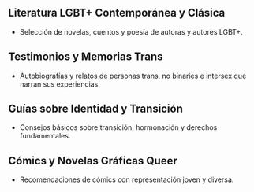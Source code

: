 ## Literatura LGBT+ Contemporánea y Clásica
- Selección de novelas, cuentos y poesía de autoras y autores LGBT+.

## Testimonios y Memorias Trans
- Autobiografías y relatos de personas trans, no binaries e intersex que narran sus experiencias.

## Guías sobre Identidad y Transición
- Consejos básicos sobre transición, hormonación y derechos fundamentales.

## Cómics y Novelas Gráficas Queer
- Recomendaciones de cómics con representación joven y diversa.
